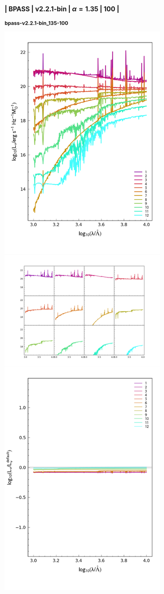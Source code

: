 
## | BPASS | v2.2.1-bin | $\alpha=1.35$ | 100 |
### bpass-v2.2.1-bin_135-100
![](../figs/Wilkins22_bpass-v2.2.1-bin_135-100_all.png)
![](../figs/Wilkins22_bpass-v2.2.1-bin_135-100_individual.png)
![](../figs/Wilkins22_bpass-v2.2.1-bin_135-100_comparison.png)
    